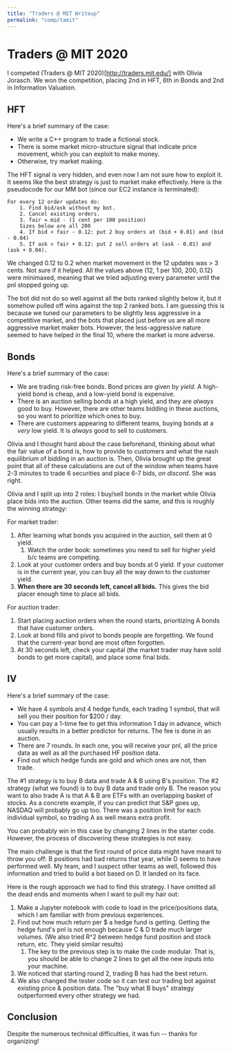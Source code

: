 ```yaml
---
title: "Traders @ MIT Writeup"
permalink: "comp/tamit"
---
```

# Traders @ MIT 2020
I competed (Traders @ MIT 2020)[http://traders.mit.edu/] with Olivia Jorasch. We won the competition, placing 2nd in HFT, 6th in Bonds and 2nd in Information Valuation.

## HFT
Here's a brief summary of the case:
* We write a C++ program to trade a fictional stock.
* There is some market micro-structure signal that indicate price movement, which you can exploit to make money.
* Otherwise, try market making.

The HFT signal is very hidden, and even now I am not sure how to exploit it. It seems like the best strategy is just to market make effectively. Here is the pseudocode for our MM bot (since our EC2 instance is terminated):
```
For every 12 order updates do:
    1. Find bid/ask without my bot.
    2. Cancel existing orders.
    3. fair = mid - (1 cent per 100 position)
    Sizes below are all 200
    4. If bid < fair - 0.12: put 2 buy orders at (bid + 0.01) and (bid - 0.04)
    5. If ask > fair + 0.12: put 2 sell orders at (ask - 0.01) and (ask + 0.04).
```
We changed 0.12 to 0.2 when market movement in the 12 updates was > 3 cents. Not sure if it helped. All the values above (12, 1 per 100, 200, 0.12) were minimaxed, meaning that we tried adjusting every parameter until the pnl stopped going up.

The bot did not do so well against all the bots ranked slightly below it, but it somehow pulled off wins against the top 2 ranked bots. I am guessing this is because we tuned our parameters to be slightly less aggressive in a competitive market, and the bots that placed just before us are all more aggressive market maker bots. However, the less-aggressive nature seemed to have helped in the final 10, where the market is more adverse.

## Bonds
Here's a brief summary of the case:
* We are trading risk-free bonds. Bond prices are given by *yield*. A high-yield bond is cheap, and a low-yield bond is expensive.
* There is an auction selling bonds at a high yield, and they are *always* good to buy. However, there are other teams bidding in these auctions, so you want to prioritize which ones to buy.
* There are customers appearing to different teams, buying bonds at a *very* low yield. It is *always* good to sell to customers.

Olivia and I thought hard about the case beforehand, thinking about what the fair value of a bond is, how to provide to customers and what the nash equilibrium of bidding in an auction is. Then, Olivia brought up the great point that all of these calculations are out of the window when teams have 2-3 minutes to trade 6 securities and place 6-7 bids, *on discord*. She was right.

Olivia and I split up into 2 roles: I buy/sell bonds in the market while Olivia place bids into the auction. Other teams did the same, and this is roughly the winning strategy:

For market trader:
1. After learning what bonds you acquired in the auction, sell them at 0 yield.
   1. Watch the order book: sometimes you need to sell for higher yield b/c teams are competing.
2. Look at your customer orders and buy bonds at 0 yield. If your customer is in the current year, you can buy all the way down to the customer yield.
3. **When there are 30 seconds left, cancel all bids.** This gives the bid placer enough time to place all bids.

For auction trader:
1. Start placing auction orders when the round starts, prioritizing A bonds that have customer orders.
2. Look at bond fills and pivot to bonds people are forgetting. We found that the current-year bond are most often forgotten.
3. At 30 seconds left, check your capital (the market trader may have sold bonds to get more capital), and place some final bids.

## IV
Here's a brief summary of the case:
* We have 4 symbols and 4 hedge funds, each trading 1 symbol, that will sell you their position for $200 / day.
* You can pay a 1-time fee to get this information 1 day in advance, which usually results in a better predictor for returns. The fee is done in an auction.
* There are 7 rounds. In each one, you will receive your pnl, all the price data as well as all the purchased HF position data.
* Find out which hedge funds are gold and which ones are not, then trade.

The #1 strategy is to buy B data and trade A & B using B's position. The #2 strategy (what we found) is to buy B data and trade only B. The reason you want to also trade A is that A & B are ETFs with an overlapping basket of stocks. As a concrete example, if you can predict that S&P goes up, NASDAQ will probably go up too. There was a position limit for each individual symbol, so trading A as well means extra profit.

You can probably win in this case by changing 2 lines in the starter code. However, the process of discovering these strategies is not easy.

The main challenge is that the first round of price data might have meant to throw you off: B positions had bad returns that year, while D seems to have performed well. My team, and I suspect other teams as well, followed this information and tried to build a bot based on D. It landed on its face.

Here is the rough approach we had to find this strategy. I have omitted all the dead ends and moments when I want to pull my hair out:
1. Make a Jupyter notebook with code to load in the price/positions data, which I am familiar with from previous experiences.
2. Find out how much return per $ a hedge fund is getting. Getting the hedge fund's pnl is not enough because C & D trade much larger volumes. (We also tried R^2 between hedge fund position and stock return, etc. They yield similar results)
   1. The key to the previous step is to make the code modular. That is, you should be able to change 2 lines to get all the new inputs into your machine.
3. We noticed that starting round 2, trading B has had the best return.
4. We also changed the tester code so it can test our trading bot against existing price & position data. The "buy what B buys" strategy outperformed every other strategy we had.

## Conclusion
Despite the numerous technical difficulties, it was fun -- thanks for organizing!